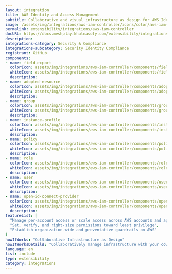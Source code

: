 ```yaml
---
layout: integration
title: AWS Identity and Access Management
subtitle: Collaborative and visual infrastructure as design for AWS Identity and Access Management
image: /assets/img/integrations/aws-iam-controller/icons/color/aws-iam-controller-color.svg
permalink: extensibility/integrations/aws-iam-controller
docURL: https://docs.meshplay.khulnasofy.com/extensibility/integrations/aws-iam-controller
description: 
integrations-category: Security & Compliance
integrations-subcategory: Security Identity Compliance
registrant: GitHub
components: 
- name: field-export
  colorIcon: assets/img/integrations/aws-iam-controller/components/field-export/icons/color/field-export-color.svg
  whiteIcon: assets/img/integrations/aws-iam-controller/components/field-export/icons/white/field-export-white.svg
  description: 
- name: adopted-resource
  colorIcon: assets/img/integrations/aws-iam-controller/components/adopted-resource/icons/color/adopted-resource-color.svg
  whiteIcon: assets/img/integrations/aws-iam-controller/components/adopted-resource/icons/white/adopted-resource-white.svg
  description: 
- name: group
  colorIcon: assets/img/integrations/aws-iam-controller/components/group/icons/color/group-color.svg
  whiteIcon: assets/img/integrations/aws-iam-controller/components/group/icons/white/group-white.svg
  description: 
- name: instance-profile
  colorIcon: assets/img/integrations/aws-iam-controller/components/instance-profile/icons/color/instance-profile-color.svg
  whiteIcon: assets/img/integrations/aws-iam-controller/components/instance-profile/icons/white/instance-profile-white.svg
  description: 
- name: policy
  colorIcon: assets/img/integrations/aws-iam-controller/components/policy/icons/color/policy-color.svg
  whiteIcon: assets/img/integrations/aws-iam-controller/components/policy/icons/white/policy-white.svg
  description: 
- name: role
  colorIcon: assets/img/integrations/aws-iam-controller/components/role/icons/color/role-color.svg
  whiteIcon: assets/img/integrations/aws-iam-controller/components/role/icons/white/role-white.svg
  description: 
- name: user
  colorIcon: assets/img/integrations/aws-iam-controller/components/user/icons/color/user-color.svg
  whiteIcon: assets/img/integrations/aws-iam-controller/components/user/icons/white/user-white.svg
  description: 
- name: open-id-connect-provider
  colorIcon: assets/img/integrations/aws-iam-controller/components/open-id-connect-provider/icons/color/open-id-connect-provider-color.svg
  whiteIcon: assets/img/integrations/aws-iam-controller/components/open-id-connect-provider/icons/white/open-id-connect-provider-white.svg
  description: 
featureList: [
  "Manage per-account access or scale access across AWS accounts and applications",
  "Set, verify, and right-size permissions toward least privilege",
  "Establish organization-wide and preventative guardrails on AWS"
]
howItWorks: "Collaborative Infrastructure as Design"
howItWorksDetails: "Collaboratively manage infrastructure with your coworkers synchronously sharing the same designs."
language: en
list: include
type: extensibility
category: integrations
---
```

